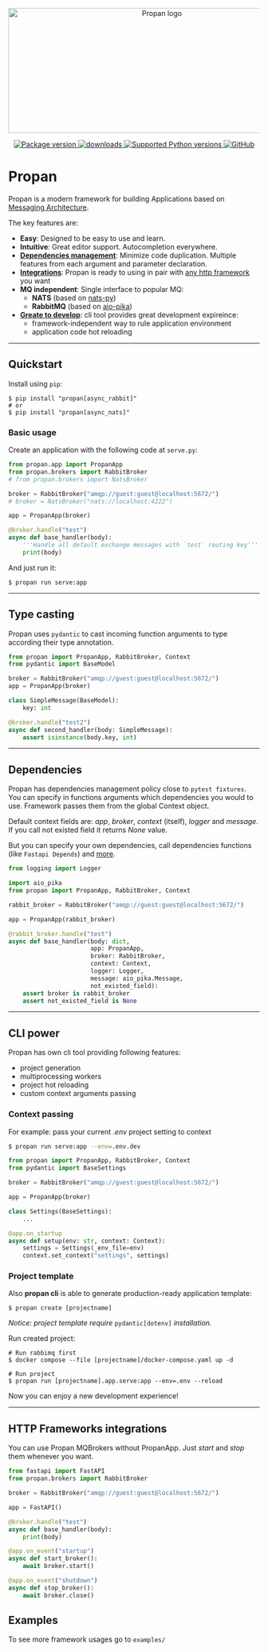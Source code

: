 <p align="center">
    <img src="https://github.com/Lancetnik/Propan/blob/main/docs/files/logo-no-background.png" alt="Propan logo" style="height: 250px; width: 600px;"/>
</p>

<p align="center">
    <a href="https://pypi.org/project/propan" target="_blank">
        <img src="https://img.shields.io/pypi/v/propan?label=pypi%20package" alt="Package version">
    </a>
    <a href="https://pepy.tech/project/propan" target="_blank">
        <img src="https://static.pepy.tech/personalized-badge/propan?period=total&units=international_system&left_color=grey&right_color=blue&left_text=Downloads" alt="downloads"/>
    </a>
    <a href="https://pypi.org/project/propan" target="_blank">
        <img src="https://img.shields.io/pypi/pyversions/propan.svg" alt="Supported Python versions">
    </a>
    <a href="https://github.com/Lancetnik/Propan/blob/main/LICENSE" target="_blank">
        <img alt="GitHub" src="https://img.shields.io/github/license/Lancetnik/Propan?color=%23007ec6">
    </a>
</p>

# Propan

Propan is a modern framework for building Applications based on <a href="https://microservices.io/patterns/communication-style/messaging.html" target="_blank">Messaging Architecture</a>.

The key features are:

* **Easy**: Designed to be easy to use and learn.
* **Intuitive**: Great editor support. Autocompletion everywhere.
* [**Dependencies management**](#dependencies): Minimize code duplication. Multiple features from each argument and parameter declaration.
* [**Integrations**](#http-frameworks-integrations): Propan is ready to using in pair with [any http framework](https://github.com/Lancetnik/Propan/tree/main/examples/http_frameworks_integrations) you want
* **MQ independent**: Single interface to popular MQ:
    * **NATS** (based on [nats-py](https://github.com/nats-io/nats.py)) 
    * **RabbitMQ** (based on [aio-pika](https://aio-pika.readthedocs.io/en/latest/)) 
* [**Greate to develop**](#cli-power): cli tool provides great development expireince:
    * framework-independent way to rule application environment
    * application code hot reloading

---

## Quickstart

Install using `pip`:

```shell
$ pip install "propan[async_rabbit]"
# or
$ pip install "propan[async_nats]"
```

### Basic usage

Create an application with the following code at `serve.py`:

```python
from propan.app import PropanApp
from propan.brokers import RabbitBroker
# from propan.brokers import NatsBroker

broker = RabbitBroker("amqp://guest:guest@localhost:5672/")
# broker = NatsBroker("nats://localhost:4222")

app = PropanApp(broker)

@broker.handle("test")
async def base_handler(body):
    '''Handle all default exchange messages with `test` routing key'''
    print(body)
```

And just run it:

```shell
$ propan run serve:app
```

---

## Type casting

Propan uses `pydantic` to cast incoming function arguments to type according their type annotation.

```python
from propan import PropanApp, RabbitBroker, Context
from pydantic import BaseModel

broker = RabbitBroker("amqp://guest:guest@localhost:5672/")
app = PropanApp(broker)

class SimpleMessage(BaseModel):
    key: int

@broker.handle("test2")
async def second_handler(body: SimpleMessage):
    assert isinstance(body.key, int)

```

---

## Dependencies

Propan has dependencies management policy close to `pytest fixtures`.
You can specify in functions arguments which dependencies
you would to use. Framework passes them from the global Context object.

Default context fields are: *app*, *broker*, *context* (itself), *logger* and *message*.
If you call not existed field it returns *None* value.

But you can specify your own dependencies, call dependencies functions (like `Fastapi Depends`)
and [more](https://github.com/Lancetnik/Propan/tree/main/examples/dependencies).

```python
from logging import Logger

import aio_pika
from propan import PropanApp, RabbitBroker, Context

rabbit_broker = RabbitBroker("amqp://guest:guest@localhost:5672/")

app = PropanApp(rabbit_broker)

@rabbit_broker.handle("test")
async def base_handler(body: dict,
                       app: PropanApp,
                       broker: RabbitBroker,
                       context: Context,
                       logger: Logger,
                       message: aio_pika.Message,
                       not_existed_field):
    assert broker is rabbit_broker
    assert not_existed_field is None
```

---

## CLI power

Propan has own cli tool providing following features:
* project generation
* multiprocessing workers
* project hot reloading
* custom context arguments passing

### Context passing

For example: pass your current *.env* project setting to context
```bash
$ propan run serve:app --env=.env.dev
```

```python
from propan import PropanApp, RabbitBroker, Context
from pydantic import BaseSettings

broker = RabbitBroker("amqp://guest:guest@localhost:5672/")

app = PropanApp(broker)

class Settings(BaseSettings):
    ...

@app.on_startup
async def setup(env: str, context: Context):
    settings = Settings(_env_file=env)
    context.set_context("settings", settings)
```

### Project template

Also **propan cli** is able to generate production-ready application template:

```shell
$ propan create [projectname]
```

*Notice: project template require* `pydantic[dotenv]` *installation.*

Run created project:

```shell
# Run rabbimq first
$ docker compose --file [projectname]/docker-compose.yaml up -d

# Run project
$ propan run [projectname].app.serve:app --env=.env --reload
```

Now you can enjoy a new development experience!

---

## HTTP Frameworks integrations

You can use Propan MQBrokers without PropanApp.
Just *start* and *stop* them whenever you want.

```python
from fastapi import FastAPI
from propan.brokers import RabbitBroker

broker = RabbitBroker("amqp://guest:guest@localhost:5672/")

app = FastAPI()

@broker.handle("test")
async def base_handler(body):
    print(body)

@app.on_event("startup")
async def start_broker():
    await broker.start()

@app.on_event("shutdown")
async def stop_broker():
    await broker.close()
```

## Examples

To see more framework usages go to `examples/`

